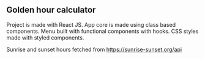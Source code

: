## Golden hour calculator

Project is made with React JS. App core is made using class based components. Menu built with functional components with hooks.
CSS styles made with styled components.

Sunrise and sunset hours fetched from https://sunrise-sunset.org/api
